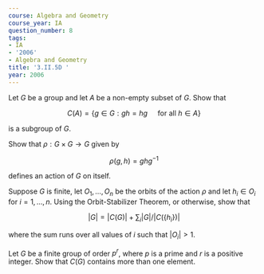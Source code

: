```yaml
---
course: Algebra and Geometry
course_year: IA
question_number: 8
tags:
- IA
- '2006'
- Algebra and Geometry
title: '3.II.5D '
year: 2006
---
```



Let $G$ be a group and let $A$ be a non-empty subset of $G$. Show that

$$C(A)=\{g \in G: g h=h g \quad \text { for all } h \in A\}$$

is a subgroup of $G$.

Show that $\rho: G \times G \rightarrow G$ given by

$$\rho(g, h)=g h g^{-1}$$

defines an action of $G$ on itself.

Suppose $G$ is finite, let $O_{1}, \ldots, O_{n}$ be the orbits of the action $\rho$ and let $h_{i} \in O_{i}$ for $i=1, \ldots, n$. Using the Orbit-Stabilizer Theorem, or otherwise, show that

$$|G|=|C(G)|+\sum_{i}|G| /\left|C\left(\left\{h_{i}\right\}\right)\right|$$

where the sum runs over all values of $i$ such that $\left|O_{i}\right|>1$.

Let $G$ be a finite group of order $p^{r}$, where $p$ is a prime and $r$ is a positive integer. Show that $C(G)$ contains more than one element.